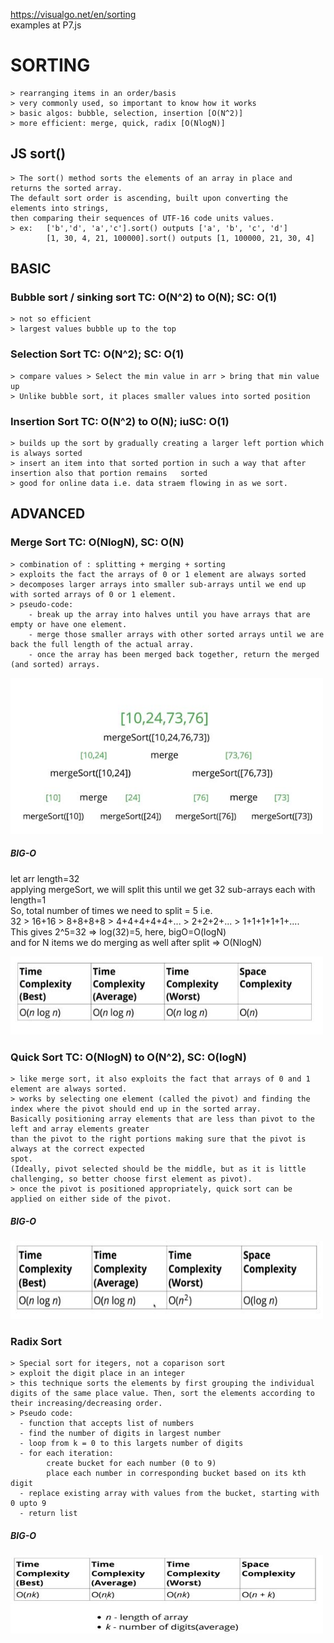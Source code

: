 https://visualgo.net/en/sorting  
examples at P7.js

# SORTING
    > rearranging items in an order/basis
    > very commonly used, so important to know how it works
    > basic algos: bubble, selection, insertion [O(N^2)]
    > more efficient: merge, quick, radix [O(NlogN)]

## JS sort()
    > The sort() method sorts the elements of an array in place and returns the sorted array.  
    The default sort order is ascending, built upon converting the elements into strings,  
    then comparing their sequences of UTF-16 code units values.  
    > ex:   ['b','d', 'a','c'].sort() outputs ['a', 'b', 'c', 'd']
            [1, 30, 4, 21, 100000].sort() outputs [1, 100000, 21, 30, 4]

## BASIC
    
### Bubble sort / sinking sort TC: O(N^2) to O(N); SC: O(1)
    > not so efficient
    > largest values bubble up to the top

### Selection Sort TC: O(N^2); SC: O(1)
    > compare values > Select the min value in arr > bring that min value up
    > Unlike bubble sort, it places smaller values into sorted position


### Insertion Sort TC: O(N^2) to O(N); iuSC: O(1)
    > builds up the sort by gradually creating a larger left portion which is always sorted
    > insert an item into that sorted portion in such a way that after insertion also that portion remains   sorted
    > good for online data i.e. data straem flowing in as we sort.

## ADVANCED

### Merge Sort TC: O(NlogN), SC: O(N)
    > combination of : splitting + merging + sorting  
    > exploits the fact the arrays of 0 or 1 element are always sorted  
    > decomposes larger arrays into smaller sub-arrays until we end up with sorted arrays of 0 or 1 element.  
    > pseudo-code:   
        - break up the array into halves until you have arrays that are empty or have one element.  
        - merge those smaller arrays with other sorted arrays until we are back the full length of the actual array.  
        - once the array has been merged back together, return the merged (and sorted) arrays.  
    
  <img src="/images/mergeSort.JPG" width=500 height=250 />

  ##### BIG-O  
  let arr length=32  
  applying mergeSort, we will split this until we get 32 sub-arrays each with length=1  
  So, total number of times we need to split = 5 i.e.  
    32 > 16+16 > 8+8+8+8 > 4+4+4+4+4+... > 2+2+2+... > 1+1+1+1+1+....  
  This gives 2^5=32 => log(32)=5, here, bigO=O(logN)  
  and for N items we do merging as well after split => O(NlogN)  
  
  <img src="/images/mergeSort-bigO.JPG" width=500 height=125 />  

### Quick Sort TC: O(NlogN) to O(N^2), SC: O(logN)
    > like merge sort, it also exploits the fact that arrays of 0 and 1 element are always sorted.  
    > works by selecting one element (called the pivot) and finding the index where the pivot should end up in the sorted array.  
    Basically positioning array elements that are less than pivot to the left and array elements greater  
    than the pivot to the right portions making sure that the pivot is always at the correct expected  
    spot.  
    (Ideally, pivot selected should be the middle, but as it is little challenging, so better choose first element as pivot).  
    > once the pivot is positioned appropriately, quick sort can be applied on either side of the pivot.  

  ##### BIG-O    
  <img src="/images/quickSort-bigO.JPG" width=500 height=125 />  

### Radix Sort
    > Special sort for itegers, not a coparison sort  
    > exploit the digit place in an integer  
    > this technique sorts the elements by first grouping the individual digits of the same place value. Then, sort the elements according to their increasing/decreasing order.  
    > Pseudo code:  
      - function that accepts list of numbers  
      - find the number of digits in largest number  
      - loop from k = 0 to this largets number of digits  
      - for each iteration:  
            create bucket for each number (0 to 9)  
            place each number in corresponding bucket based on its kth digit  
      - replace existing array with values from the bucket, starting with 0 upto 9  
      - return list  

  ##### BIG-O    
  <img src="/images/radixSort-bigO.JPG" width=500 height=125 />   


